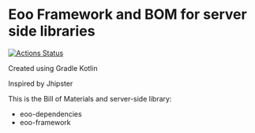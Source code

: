 # Eoo Framework and BOM for server side libraries

[![Actions Status](https://github.com/elieof/eoo/workflows/.github/workflows/gradle.yml/badge.svg)](https://github.com/elieof/eoo/actions)

Created using Gradle Kotlin 

Inspired by Jhipster

This is the Bill of Materials and server-side library:
- eoo-dependencies
- eoo-framework
